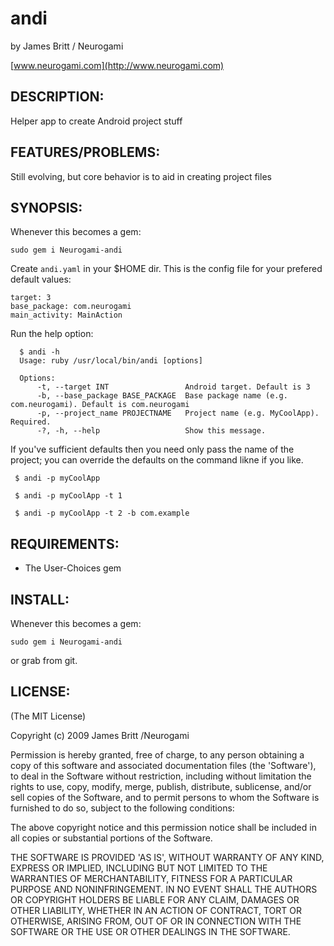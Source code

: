 # andi
  
by James Britt /  Neurogami

[www.neurogami.com](http://www.neurogami.com)

## DESCRIPTION:

Helper app to create Android project stuff

## FEATURES/PROBLEMS:

Still evolving, but core behavior is to aid in creating project files

##  SYNOPSIS:

Whenever this becomes a gem:

    sudo gem i Neurogami-andi

Create `andi.yaml` in your $HOME dir.  This is the config file for your prefered default values:

    target: 3
    base_package: com.neurogami
    main_activity: MainAction

Run the help option:

      $ andi -h
      Usage: ruby /usr/local/bin/andi [options] 

      Options:
          -t, --target INT                 Android target. Default is 3
          -b, --base_package BASE_PACKAGE  Base package name (e.g. com.neurogami). Default is com.neurogami
          -p, --project_name PROJECTNAME   Project name (e.g. MyCoolApp). Required.
          -?, -h, --help                   Show this message.

If you've sufficient defaults then you need only pass the name of the project; you can override the defaults on the command likne if you like.

     $ andi -p myCoolApp

     $ andi -p myCoolApp -t 1

     $ andi -p myCoolApp -t 2 -b com.example



##  REQUIREMENTS:

* The User-Choices gem

##  INSTALL:

Whenever this becomes a gem:

    sudo gem i Neurogami-andi

or grab from git.

##  LICENSE:

(The MIT License)

Copyright (c) 2009 James Britt /Neurogami

Permission is hereby granted, free of charge, to any person obtaining
a copy of this software and associated documentation files (the
'Software'), to deal in the Software without restriction, including
without limitation the rights to use, copy, modify, merge, publish,
distribute, sublicense, and/or sell copies of the Software, and to
permit persons to whom the Software is furnished to do so, subject to
the following conditions:

The above copyright notice and this permission notice shall be
included in all copies or substantial portions of the Software.

THE SOFTWARE IS PROVIDED 'AS IS', WITHOUT WARRANTY OF ANY KIND,
EXPRESS OR IMPLIED, INCLUDING BUT NOT LIMITED TO THE WARRANTIES OF
MERCHANTABILITY, FITNESS FOR A PARTICULAR PURPOSE AND NONINFRINGEMENT.
IN NO EVENT SHALL THE AUTHORS OR COPYRIGHT HOLDERS BE LIABLE FOR ANY
CLAIM, DAMAGES OR OTHER LIABILITY, WHETHER IN AN ACTION OF CONTRACT,
TORT OR OTHERWISE, ARISING FROM, OUT OF OR IN CONNECTION WITH THE
SOFTWARE OR THE USE OR OTHER DEALINGS IN THE SOFTWARE.
